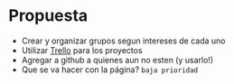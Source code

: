 # Propuesta
- Crear y organizar grupos segun intereses de cada uno
- Utilizar [Trello](https://trello.com/) para los proyectos
- Agregar a github a quienes aun no esten (y usarlo!)
- Que se va hacer con la página? `baja prioridad`

